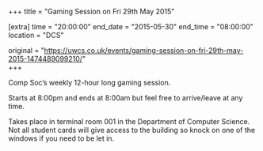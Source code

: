 +++
title = "Gaming Session on Fri 29th May 2015"

[extra]
time = "20:00:00"
end_date = "2015-05-30"
end_time = "08:00:00"
location = "DCS"

original = "https://uwcs.co.uk/events/gaming-session-on-fri-29th-may-2015-1474489099210/"    
+++

Comp Soc’s weekly 12-hour long gaming session.

Starts at 8:00pm and ends at 8:00am but feel free to arrive/leave at any time.

Takes place in terminal room 001 in the Department of Computer Science. Not all student cards will give access to the building so knock on one of the windows if you need to be let in.

